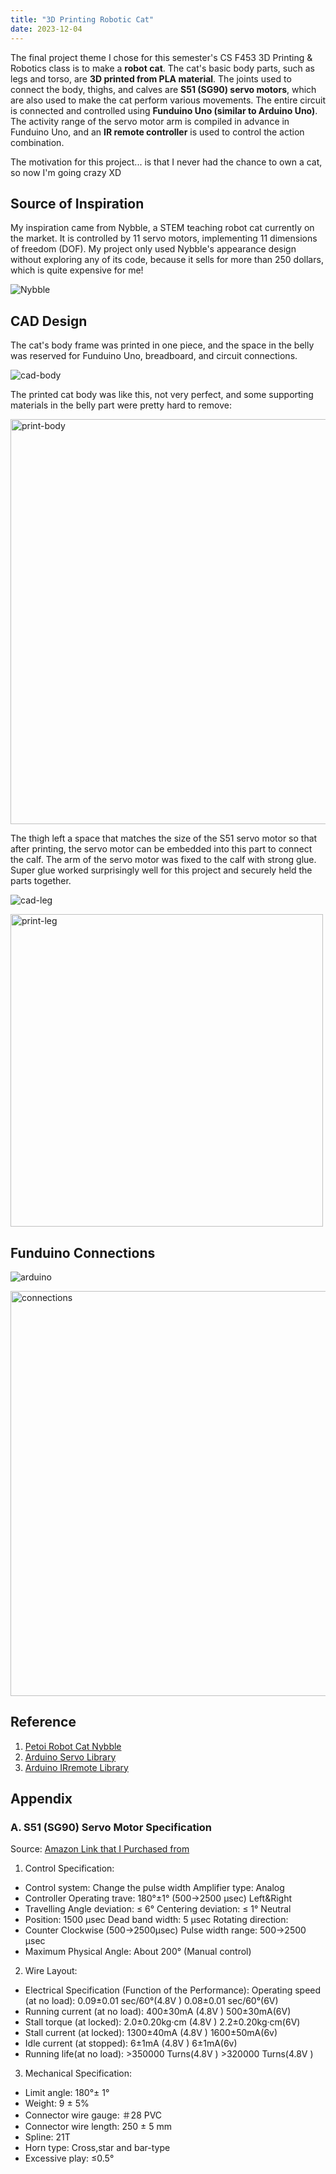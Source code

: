 ```yaml
---
title: "3D Printing Robotic Cat"
date: 2023-12-04
---
```


The final project theme I chose for this semester's CS F453 3D Printing & Robotics class is to make a **robot cat**. The cat's basic body parts, such as legs and torso, are **3D printed from PLA material**. The joints used to connect the body, thighs, and calves are **S51 (SG90) servo motors**, which are also used to make the cat perform various movements. The entire circuit is connected and controlled using **Funduino Uno (similar to Arduino Uno)**. The activity range of the servo motor arm is compiled in advance in Funduino Uno, and an **IR remote controller** is used to control the action combination.

The motivation for this project... is that I never had the chance to own a cat, so now I'm going crazy XD

## Source of Inspiration

My inspiration came from Nybble, a STEM teaching robot cat currently on the market. It is controlled by 11 servo motors, implementing 11 dimensions of freedom (DOF). My project only used Nybble's appearance design without exploring any of its code, because it sells for more than 250 dollars, which is quite expensive for me!

![Nybble](../../../img/Nybble.png)

## CAD Design

The cat's body frame was printed in one piece, and the space in the belly was reserved for Funduino Uno, breadboard, and circuit connections.

![cad-body](../../../img/cad-body.png)

The printed cat body was like this, not very perfect, and some supporting materials in the belly part were pretty hard to remove:

<img src="../../../img/IMG_4175.JPG" alt="print-body" width="648">

The thigh left a space that matches the size of the S51 servo motor so that after printing, the servo motor can be embedded into this part to connect the calf. The arm of the servo motor was fixed to the calf with strong glue. Super glue worked surprisingly well for this project and securely held the parts together.

![cad-leg](../../../img/cad-leg.png)

<img src="../../../img/IMG_4181.JPG" alt="print-leg" width="500">


## Funduino Connections



![arduino](../../../img/arduino.png)

<img src="../../../img/IMG_4201.JPG" alt="connections" width="648">



## Reference
1. [Petoi Robot Cat Nybble](https://www.petoi.com/products/petoi-nybble-robot-cat?currency=USD&variant=44148945682744&utm_medium=cpc&utm_source=google&utm_campaign=Google%20Shopping&stkn=048e6f26b5af&utm_source=google-ads&utm_campaign=&utm_agid=&utm_term=&gad=1&gclid=CjwKCAjwnOipBhBQEiwACyGLukxl09PVZUJvsXRkkdYK1kh4tW_FPKavEjQp-gnj1LIsW9wG1hW_URoCnt4QAvD_BwE)
2. [Arduino Servo Library](https://www.arduino.cc/reference/en/libraries/servo/)
3. [Arduino IRremote Library](https://www.arduino.cc/reference/en/libraries/irremote/)

## Appendix
### A. S51 (SG90) Servo Motor Specification  
  Source: [Amazon Link that I Purchased from](https://www.amazon.com/Smraza-Helicopter-Airplane-Control-Arduino/dp/B07L2SF3R4/ref=mp_s_a_1_2_sspa?crid=12V3EMOAM2BDO&keywords=sg90%2Bservo&qid=1699791271&sprefix=SG90%2Caps%2C233&sr=8-2-spons&sp_csd=d2lkZ2V0TmFtZT1zcF9waG9uZV9zZWFyY2hfYXRm&th=1)
1. Control Specification:
 - Control system: Change the pulse width Amplifier type: Analog
 - Controller Operating trave: 180°±1° (500→2500 μsec) Left&Right
 - Travelling Angle deviation: ≤ 6° Centering deviation: ≤ 1° Neutral
 - Position: 1500 μsec Dead band width: 5 μsec Rotating direction:
 - Counter Clockwise (500→2500μsec) Pulse width range: 500→2500 μsec
 - Maximum Physical Angle: About 200° (Manual control)
 2. Wire Layout:

-   Electrical Specification (Function of the Performance): Operating speed (at no load): 0.09±0.01 sec/60°(4.8V ) 0.08±0.01 sec/60°(6V)
-   Running current (at no load): 400±30mA (4.8V ) 500±30mA(6V)
-   Stall torque (at locked): 2.0±0.20kg·cm (4.8V ) 2.2±0.20kg·cm(6V)
-   Stall current (at locked): 1300±40mA (4.8V ) 1600±50mA(6v)
-   Idle current (at stopped): 6±1mA (4.8V ) 6±1mA(6v)
-   Running life(at no load): >350000 Turns(4.8V ) >320000 Turns(4.8V )
3. Mechanical Specification:
- Limit angle: 180°± 1°
- Weight: 9 ± 5%
- Connector wire gauge: ＃28 PVC
- Connector wire length: 250 ± 5 mm
- Spline: 21T
- Horn type: Cross,star and bar-type
- Excessive play: ≤0.5°

